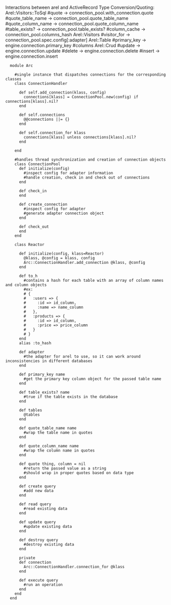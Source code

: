 Interactions between arel and ActiveRecord
	Type Conversion/Quoting:
		Arel::Visitors::ToSql
			#quote -> connection_pool.with_connection.quote
			#quote_table_name -> connection_pool.quote_table_name
			#quote_column_name -> connection_pool.quote_column_name
			#table_exists? -> connection_pool.table_exists?
			#column_cache -> connection_pool.columns_hash
		Arel::Visitors
			#visitor_for -> connection_pool.spec.config[:adapter]
		Arel::Table
		  #primary_key -> engine.connection.primary_key
		  #columns
		Arel::Crud
		  #update -> engine.connection.update
		  #delete -> engine.connection.delete
		  #insert -> engine.connection.insert
		  
      module Arc

        #single instance that dispatches connections for the corresponding classes
        class ConnectionHandler

          def self.add_connection(klass, config)
            connections[klass] = ConnectionPool.new(config) if connections[klass].nil?
          end

          def self.connections
            @@connections ||= {}
          end

          def self.connection_for klass
            connections[klass] unless connections[klass].nil?
          end

        end 

        #handles thread synchronization and creation of connection objects
        class ConnectionPool
          def initialize(config)
            #inspect config for adapter information
            #handle creation, check in and check out of connections
          end

          def check_in
          end

          def create_connection
            #inspect config for adapter
            #generate adapter connection object
          end

          def check_out
          end
        end

        class Reactor

          def initialize(config, klass=Reactor)
            @klass, @config = klass, config
            Arc::ConnectionHandler.add_connection @klass, @config      
          end

          def to_h
            #contains a hash for each table with an array of column names and column objects
            #ex:
            # {
            #   :users => {
            #     :id => id_column,
            #     :name => name_column
            #   },
            #   :products => {
            #     :id => id_column,
            #     :price => price_column
            #   }
            # } 
          end
          alias :to_hash

          def adapter
            #the adapter for arel to use, so it can work around inconsistencies in different databases
          end

          def primary_key name
            #get the primary key column object for the passed table name
          end

          def table_exists? name
            #true if the table exists in the database
          end

          def tables
            @tables
          end

          def quote_table_name name
            #wrap the table name in quotes
          end

          def quote_column_name name
            #wrap the column name in quotes
          end

          def quote thing, column = nil
            #return the passed value as a string
            #should wrap in proper quotes based on data type
          end

          def create query
            #add new data
          end

          def read query
            #read existing data
          end

          def update query
            #update existing data
          end

          def destroy query
            #destroy existing data
          end

          private
          def connection
            Arc::ConnectionHandler.connection_for @klass
          end

          def execute query
            #run an operation
          end
        end
      end

